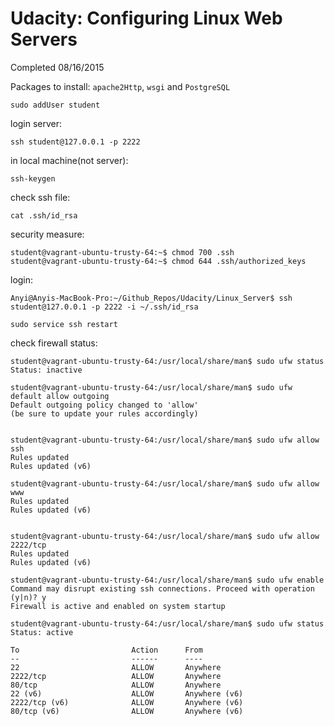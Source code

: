 # Udacity: Configuring Linux Web Servers

Completed 08/16/2015

Packages to install: `apache2Http`, `wsgi` and `PostgreSQL`

```
sudo addUser student
```

login server:

```
ssh student@127.0.0.1 -p 2222
```

in local machine(not server):

```
ssh-keygen 
```

check ssh file:

```
cat .ssh/id_rsa
```

security measure:

```
student@vagrant-ubuntu-trusty-64:~$ chmod 700 .ssh
student@vagrant-ubuntu-trusty-64:~$ chmod 644 .ssh/authorized_keys
```

login:

```
Anyi@Anyis-MacBook-Pro:~/Github_Repos/Udacity/Linux_Server$ ssh student@127.0.0.1 -p 2222 -i ~/.ssh/id_rsa
```


```
sudo service ssh restart
```

check firewall status:

```
student@vagrant-ubuntu-trusty-64:/usr/local/share/man$ sudo ufw status
Status: inactive

student@vagrant-ubuntu-trusty-64:/usr/local/share/man$ sudo ufw default allow outgoing
Default outgoing policy changed to 'allow'
(be sure to update your rules accordingly)


student@vagrant-ubuntu-trusty-64:/usr/local/share/man$ sudo ufw allow ssh
Rules updated
Rules updated (v6)

student@vagrant-ubuntu-trusty-64:/usr/local/share/man$ sudo ufw allow www
Rules updated
Rules updated (v6)


student@vagrant-ubuntu-trusty-64:/usr/local/share/man$ sudo ufw allow 2222/tcp
Rules updated
Rules updated (v6)

student@vagrant-ubuntu-trusty-64:/usr/local/share/man$ sudo ufw enable
Command may disrupt existing ssh connections. Proceed with operation (y|n)? y
Firewall is active and enabled on system startup

student@vagrant-ubuntu-trusty-64:/usr/local/share/man$ sudo ufw status
Status: active

To                         Action      From
--                         ------      ----
22                         ALLOW       Anywhere
2222/tcp                   ALLOW       Anywhere
80/tcp                     ALLOW       Anywhere
22 (v6)                    ALLOW       Anywhere (v6)
2222/tcp (v6)              ALLOW       Anywhere (v6)
80/tcp (v6)                ALLOW       Anywhere (v6)
```
